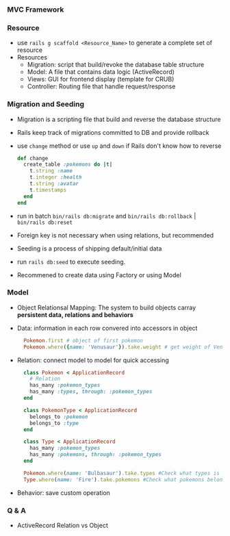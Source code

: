### MVC Framework

### Resource
* use `rails g scaffold <Resource_Name>` to generate a complete set of resource
* Resources 
  - Migration: script that build/revoke the database table structure
  - Model: A file that contains data logic (ActiveRecord)
  - Views: GUI  for frontend display (template for CRUB)
  - Controller: Routing file that handle request/response


### Migration and Seeding
* Migration is a scripting file that build and reverse the database structure
* Rails keep track of migrations committed to DB and provide rollback
* use `change` method or use `up` and `down` if Rails don't know how to reverse

  ```rb
  def change
    create_table :pokemons do |t|
      t.string :name
      t.integer :health
      t.string :avatar
      t.timestamps
    end
  end
  ```
* run in batch `bin/rails db:migrate` and `bin/rails db:rollback` | `bin/rails db:reset`
* Foreign key is not necessary when using relations, but recommended
* Seeding is a process of shipping default/initial data
* run `rails db:seed` to execute seeding. 
* Recommened to create data using Factory or using Model

### Model
* Object Relationsal Mapping: The system to build objects carray **persistent data, relations and behaviors**
* Data: information in each row convered into accessors in object

  ```rb
    Pokemon.first # object of first pokemon
    Pokemon.where({name: 'Venusaur'}).take.weight # get weight of Venusaur
  ```
* Relation: connect model to model for quick accessing 

  ```rb
    class Pokemon < ApplicationRecord
      # Relation
      has_many :pokemon_types
      has_many :types, through: :pokemon_types
    end

    class PokemonType < ApplicationRecord
      belongs_to :pokemon
      belongs_to :type
    end

    class Type < ApplicationRecord
      has_many :pokemon_types
      has_many :pokemons, through: :pokemon_types
    end

    Pokemon.where(name: 'Bulbasaur').take.types #Check what types is Bulbasaur
    Type.where(name: 'Fire').take.pokemons #Check what pokemons belong to Fire category
  ```
* Behavior: save custom operation

### Q & A
* ActiveRecord Relation vs Object